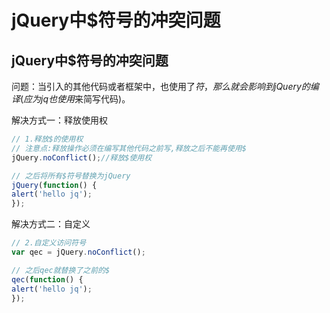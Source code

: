 # jQuery中$符号的冲突问题

## jQuery中$符号的冲突问题

问题：当引入的其他代码或者框架中，也使用了$符，那么就会影响到jQuery的编译(应为jq也使用$来简写代码)。

解决方式一：释放使用权

```js
// 1.释放$的使用权
// 注意点:释放操作必须在编写其他代码之前写,释放之后不能再使用$
jQuery.noConflict();//释放$使用权

// 之后将所有$符号替换为jQuery
jQuery(function() {
alert('hello jq');
});
```

解决方式二：自定义

```js
// 2.自定义访问符号 
var qec = jQuery.noConflict();

// 之后qec就替换了之前的$
qec(function() {
alert('hello jq');
});
```

